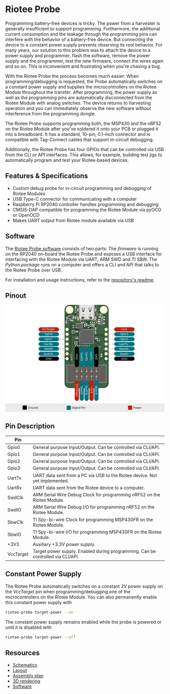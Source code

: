 # Riotee Probe

Programming battery-free devices is tricky. The power from a harvester is generally insufficient to support programming. Furthermore, the additional current consumption and the leakage through the programming pins can interfere with the behavior of a battery-free device. But connecting the device to a constant power supply prevents observing its *real* behavior. For many years, our solution to this problem was to attach the device to a power supply and programmer, flash the software, remove the power supply and the programmer, test the new firmware, connect the wires again and so on. This is inconvenient and frustrating when you're chasing a bug.

With the Riotee Probe the process becomes much easier: When programming/debugging is requested, the Probe automatically switches on a constant power supply and supplies the microcontrollers on the Riotee Module throughout the transfer. After programming, the power supply as well as the programming pins are automatically disconnected from the Riotee Module with analog switches. The device returns to harvesting operation and you can immediately observe the new software without interference from the programming dongle.

The Riotee Probe supports programming both, the MSP430 and the nRF52 on the Riotee Module after you've soldered it onto your PCB or plugged it into a breadboard. It has a standard, 10-pin, 0.1-inch connector and is compatible with Tag-Connect cables that support in-circuit debugging.

Additionally, the Riotee Probe has four GPIOs that can be controlled via USB from the CLI or API interfaces. This allows, for example, building test jigs to automatically program and test your Riotee-based devices.

## Features & Specifications

- Custom debug probe for in-circuit programming and debugging of Riotee Modules
- USB Type-C connector for communicating with a computer
- Raspberry Pi RP2040 controller handles programming and debugging
- CMSIS-DAP compatible for programming the Riotee Module via pyOCD or OpenOCD
- Makes UART output from Riotee module available via USB

## Software

The [Riotee Probe software](https://github.com/NessieCircuits/Riotee_ProbeSoftware) consists of two parts:
The *firmware* is running on the RP2040 on-board the Riotee Probe and exposes a USB interface for interfacing with the Riotee Module via UART, ARM SWD and TI SBW.
The *Python package* runs on a computer and offers a CLI and API that talks to the Riotee Probe over USB.

For installation and usage instructions, refer to the [repository's readme](https://github.com/NessieCircuits/Riotee_ProbeSoftware).

## Pinout

![Probe Pinout](./img/riotee-probe-pinout.svg)

## Pin Description

| Pin       |                                                                                 |
|-----------|---------------------------------------------------------------------------------|
| Gpio0     | General purpose Input/Output. Can be controlled via CLI/API.                    |
| Gpio1     | General purpose Input/Output. Can be controlled via CLI/API.                    |
| Gpio2     | General purpose Input/Output. Can be controlled via CLI/API.                    |
| Gpio3     | General purpose Input/Output. Can be controlled via CLI/API.                    |
| UartTx    | UART data sent from a PC via USB to the Riotee device. Not yet implemented.     |
| UartRx    | UART data sent from the Riotee device to a computer.                            |
| SwdClk    | ARM Serial Wire Debug Clock for programming nRF52 on the Riotee Module.         |
| SwdIO     | ARM Serial Wire Debug I/O for programming nRF52 on the Riotee Module.           |
| SbwClk    | TI Spy-bi-wire Clock for programming MSP430FR on the Riotee Module.             |
| SbwIO     | TI Spy-bi-wire I/O for programming MSP430FR on the Riotee Module.               |
| +3V3      | Auxiliary +3.3V power supply.                                                   |
| VccTarget | Target power supply. Enabled during programming. Can be controlled via CLI/API. |


## Constant Power Supply

The Riotee Probe automatically switches on a constant 2V power supply on the *VccTarget* pin when programming/debugging one of the microcontrollers on the Riotee Module.
You can also permanently enable this constant power supply with

```bash
riotee-probe target-power --on
```

The constant power supply remains enabled while the probe is powered or until it is disabled with

```bash
riotee-probe target-power --off
```

## Resources
 - [Schematics](https://www.riotee.nessie-circuits.de/artifacts/probe_hardware/latest/schematics.pdf)
 - [Layout](https://www.riotee.nessie-circuits.de/artifacts/probe_hardware/latest/pcb.pdf)
 - [Assembly plan](https://www.riotee.nessie-circuits.de/artifacts/probe_hardware/latest/assembly.pdf)
 - [3D rendering](https://www.riotee.nessie-circuits.de/artifacts/probe_hardware/latest/3drendering.png)
 - [Software](https://github.com/NessieCircuits/Riotee_ProbeSoftware)
